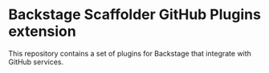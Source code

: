 # Backstage Scaffolder GitHub Plugins extension

This repository contains a set of plugins for Backstage that integrate with GitHub services.